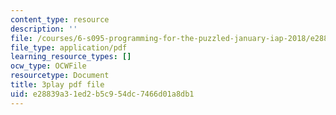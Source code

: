 ```yaml
---
content_type: resource
description: ''
file: /courses/6-s095-programming-for-the-puzzled-january-iap-2018/e28839a31ed2b5c954dc7466d01a8db1_9TtLlVBjvR0.pdf
file_type: application/pdf
learning_resource_types: []
ocw_type: OCWFile
resourcetype: Document
title: 3play pdf file
uid: e28839a3-1ed2-b5c9-54dc-7466d01a8db1
---
```

